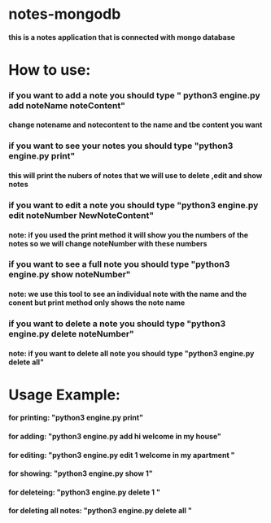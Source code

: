 # notes-mongodb
#### this is a notes application that is connected with mongo database 
# How to use:
### if you want to add a note you should type " python3 engine.py add noteName noteContent"
#### change notename and notecontent to the name and tbe content you want 
### if you want to see your notes you should type "python3 engine.py print" 
#### this will print the nubers of notes that we will use to delete ,edit and show notes
### if you want to edit a note  you should type "python3 engine.py edit noteNumber NewNoteContent" 
#### note: if you used the print method it will show you the numbers of the notes so we will change noteNumber with these numbers 
### if you want to see a full note you should type "python3 engine.py show noteNumber" 
#### note: we use this tool to see an individual note with the name and the conent but print method only shows the note name
### if you want to delete a note you should type "python3 engine.py delete noteNumber" 
#### note: if you want to delete all note you should type "python3 engine.py delete all" 
# Usage Example:
 #### for printing: "python3 engine.py print" 
 #### for adding: "python3 engine.py add hi welcome in my house" 
 #### for editing: "python3 engine.py edit 1 welcome in my apartment " 
 #### for showing: "python3 engine.py show 1" 
 #### for deleteing: "python3 engine.py delete 1 " 
 #### for deleting all notes: "python3 engine.py delete all " 